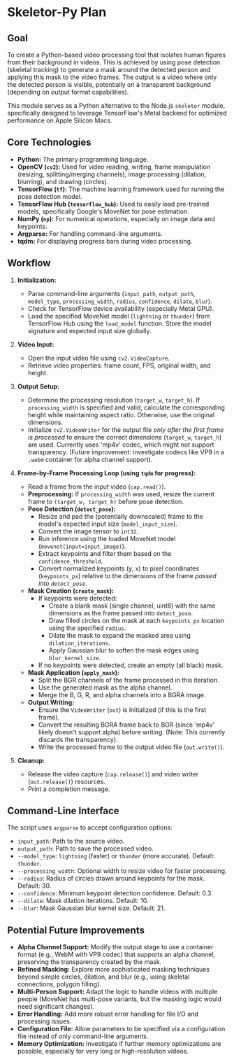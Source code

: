 # Skeletor-Py Plan

## Goal

To create a Python-based video processing tool that isolates human figures from their background in videos. This is achieved by using pose detection (skeletal tracking) to generate a mask around the detected person and applying this mask to the video frames. The output is a video where only the detected person is visible, potentially on a transparent background (depending on output format capabilities).

This module serves as a Python alternative to the Node.js `skeletor` module, specifically designed to leverage TensorFlow's Metal backend for optimized performance on Apple Silicon Macs.

## Core Technologies

*   **Python:** The primary programming language.
*   **OpenCV (`cv2`):** Used for video reading, writing, frame manipulation (resizing, splitting/merging channels), image processing (dilation, blurring), and drawing (circles).
*   **TensorFlow (`tf`):** The machine learning framework used for running the pose detection model.
*   **TensorFlow Hub (`tensorflow_hub`):** Used to easily load pre-trained models, specifically Google's MoveNet for pose estimation.
*   **NumPy (`np`):** For numerical operations, especially on image data and keypoints.
*   **Argparse:** For handling command-line arguments.
*   **tqdm:** For displaying progress bars during video processing.

## Workflow

1.  **Initialization:**
    *   Parse command-line arguments (`input_path`, `output_path`, `model_type`, `processing_width`, `radius`, `confidence`, `dilate`, `blur`).
    *   Check for TensorFlow device availability (especially Metal GPU).
    *   Load the specified MoveNet model (`lightning` or `thunder`) from TensorFlow Hub using the `load_model` function. Store the model signature and expected input size globally.

2.  **Video Input:**
    *   Open the input video file using `cv2.VideoCapture`.
    *   Retrieve video properties: frame count, FPS, original width, and height.

3.  **Output Setup:**
    *   Determine the processing resolution (`target_w`, `target_h`). If `processing_width` is specified and valid, calculate the corresponding height while maintaining aspect ratio. Otherwise, use the original dimensions.
    *   Initialize `cv2.VideoWriter` for the output file *only after the first frame is processed* to ensure the correct dimensions (`target_w`, `target_h`) are used. Currently uses 'mp4v' codec, which might not support transparency. (Future improvement: investigate codecs like VP9 in a `.webm` container for alpha channel support).

4.  **Frame-by-Frame Processing Loop (using `tqdm` for progress):**
    *   Read a frame from the input video (`cap.read()`).
    *   **Preprocessing:** If `processing_width` was used, resize the current frame to `(target_w, target_h)` before pose detection.
    *   **Pose Detection (`detect_pose`):**
        *   Resize and pad the (potentially downscaled) frame to the model's expected input size (`model_input_size`).
        *   Convert the image tensor to `int32`.
        *   Run inference using the loaded MoveNet model (`movenet(input=input_image)`).
        *   Extract keypoints and filter them based on the `confidence_threshold`.
        *   Convert normalized keypoints (y, x) to pixel coordinates (`keypoints_px`) relative to the dimensions of the frame *passed into `detect_pose`*.
    *   **Mask Creation (`create_mask`):**
        *   If keypoints were detected:
            *   Create a blank mask (single channel, uint8) with the same dimensions as the frame passed into `detect_pose`.
            *   Draw filled circles on the mask at each `keypoints_px` location using the specified `radius`.
            *   Dilate the mask to expand the masked area using `dilation_iterations`.
            *   Apply Gaussian blur to soften the mask edges using `blur_kernel_size`.
        *   If no keypoints were detected, create an empty (all black) mask.
    *   **Mask Application (`apply_mask`):**
        *   Split the BGR channels of the frame processed in this iteration.
        *   Use the generated mask as the alpha channel.
        *   Merge the B, G, R, and alpha channels into a BGRA image.
    *   **Output Writing:**
        *   Ensure the `VideoWriter` (`out`) is initialized (if this is the first frame).
        *   Convert the resulting BGRA frame back to BGR (since 'mp4v' likely doesn't support alpha) before writing. (Note: This currently discards the transparency).
        *   Write the processed frame to the output video file (`out.write()`).

5.  **Cleanup:**
    *   Release the video capture (`cap.release()`) and video writer (`out.release()`) resources.
    *   Print a completion message.

## Command-Line Interface

The script uses `argparse` to accept configuration options:

*   `input_path`: Path to the source video.
*   `output_path`: Path to save the processed video.
*   `--model_type`: `lightning` (faster) or `thunder` (more accurate). Default: `thunder`.
*   `--processing_width`: Optional width to resize video for faster processing.
*   `--radius`: Radius of circles drawn around keypoints for the mask. Default: 30.
*   `--confidence`: Minimum keypoint detection confidence. Default: 0.3.
*   `--dilate`: Mask dilation iterations. Default: 10.
*   `--blur`: Mask Gaussian blur kernel size. Default: 21.

## Potential Future Improvements

*   **Alpha Channel Support:** Modify the output stage to use a container format (e.g., WebM with VP9 codec) that supports an alpha channel, preserving the transparency created by the mask.
*   **Refined Masking:** Explore more sophisticated masking techniques beyond simple circles, dilation, and blur (e.g., using skeletal connections, polygon filling).
*   **Multi-Person Support:** Adapt the logic to handle videos with multiple people (MoveNet has multi-pose variants, but the masking logic would need significant changes).
*   **Error Handling:** Add more robust error handling for file I/O and processing issues.
*   **Configuration File:** Allow parameters to be specified via a configuration file instead of only command-line arguments.
*   **Memory Optimization:** Investigate if further memory optimizations are possible, especially for very long or high-resolution videos. 